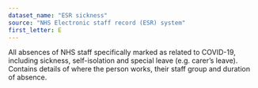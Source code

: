 ```yaml
---
dataset_name: "ESR sickness"
source: "NHS Electronic staff record (ESR) system"
first_letter: E
---
```

All absences of NHS staff specifically marked as related to COVID-19, including sickness, self-isolation and special leave (e.g. carer’s leave). Contains details of where the person works, their staff group and duration of absence.